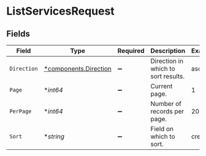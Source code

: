 # ListServicesRequest


## Fields

| Field                                                     | Type                                                      | Required                                                  | Description                                               | Example                                                   |
| --------------------------------------------------------- | --------------------------------------------------------- | --------------------------------------------------------- | --------------------------------------------------------- | --------------------------------------------------------- |
| `Direction`                                               | [*components.Direction](../../models/shared/direction.md) | :heavy_minus_sign:                                        | Direction in which to sort results.                       | ascend                                                    |
| `Page`                                                    | **int64*                                                  | :heavy_minus_sign:                                        | Current page.                                             | 1                                                         |
| `PerPage`                                                 | **int64*                                                  | :heavy_minus_sign:                                        | Number of records per page.                               | 20                                                        |
| `Sort`                                                    | **string*                                                 | :heavy_minus_sign:                                        | Field on which to sort.                                   | created                                                   |